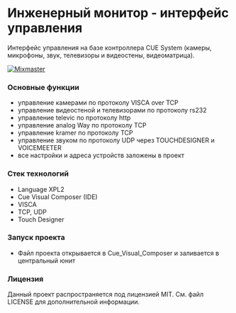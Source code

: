 # Инженерный монитор - интерфейс управления

Интерфейс управления на базе контроллера CUE System (камеры, микрофоны, звук, телевизоры и видеостены, видеоматрица).

[![Mixmaster](https://img.shields.io/badge/Developed%20by-mixmaster-blue?style=for-the-badge)](https://github.com/mixma5ter)

### Основные функции
- управление камерами по протоколу VISCA over TCP
- управление видеостеной и телевизорами по протоколу rs232
- управление televic по протоколу http
- управление analog Way по протоколу TCP
- управление kramer по протоколу TCP
- управление звуком по протоколу UDP через TOUCHDESIGNER и VOICEMEETER
- все настройки и адреса устройств заложены в проект

### Стек технологий
* Language XPL2
* Cue Visual Composer (IDE)
* VISCA
* TCP, UDP
* Touch Designer

### Запуск проекта
- Файл проекта открывается в Cue_Visual_Composer и заливается в центральный юнит

### Лицензия
Данный проект распространяется под лицензией MIT. См. файл LICENSE для дополнительной информации.
